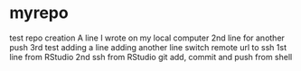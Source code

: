 # myrepo
test repo creation
A line I wrote on my local computer
2nd line for another push
3rd test
adding a line
adding another line
switch remote url to ssh
1st line from RStudio
2nd ssh from RStudio
git add, commit and push from shell